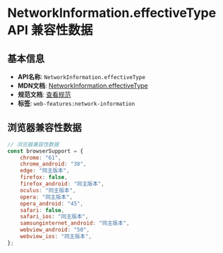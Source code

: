 # NetworkInformation.effectiveType API 兼容性数据

## 基本信息

- **API名称**: `NetworkInformation.effectiveType`
- **MDN文档**: [NetworkInformation.effectiveType](https://developer.mozilla.org/docs/Web/API/NetworkInformation/effectiveType)
- **规范文档**: [查看规范](https://wicg.github.io/netinfo/#dom-networkinformation-effectivetype)
- **标签**: `web-features:network-information`

## 浏览器兼容性数据

```javascript
// 浏览器兼容性数据
const browserSupport = {
    chrome: "61",
    chrome_android: "38",
    edge: "同主版本",
    firefox: false,
    firefox_android: "同主版本",
    oculus: "同主版本",
    opera: "同主版本",
    opera_android: "45",
    safari: false,
    safari_ios: "同主版本",
    samsunginternet_android: "同主版本",
    webview_android: "50",
    webview_ios: "同主版本",
};

```

